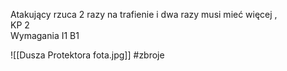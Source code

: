 Atakujący rzuca 2 razy na trafienie i dwa razy musi mieć więcej ,  
KP 2  
Wymagania I1 B1

![[Dusza Protektora fota.jpg]]
#zbroje

